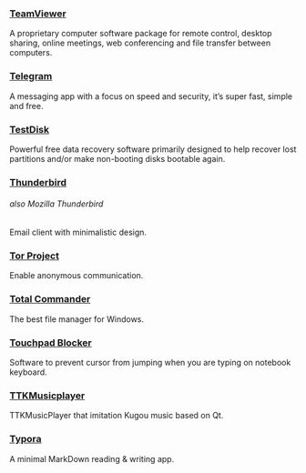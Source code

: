 ### [TeamViewer](http://www.teamviewer.com/)

A proprietary computer software package for remote control, desktop sharing, online meetings, web conferencing and file transfer between computers.

### [Telegram](https://desktop.telegram.org/)

A messaging app with a focus on speed and security, it’s super fast, simple and free.

### [TestDisk](http://www.cgsecurity.org/wiki/TestDisk)

Powerful free data recovery software primarily designed to help recover lost partitions and/or make non-booting disks bootable again.

### [Thunderbird](https://www.mozilla.org/en-US/thunderbird/)

###### also Mozilla Thunderbird

Email client with minimalistic design.

### [Tor Project](https://www.torproject.org/)

Enable anonymous communication.

### [Total Commander](https://www.ghisler.com/)

The best file manager for Windows.

### [Touchpad Blocker](http://touchpad-blocker.com/)

Software to prevent cursor from jumping when you are typing on notebook keyboard.

### [TTKMusicplayer](https://github.com/Greedysky/TTKMusicplayer)

TTKMusicPlayer that imitation Kugou music based on Qt.

### [Typora](https://typora.io/)

A minimal MarkDown reading & writing app.

